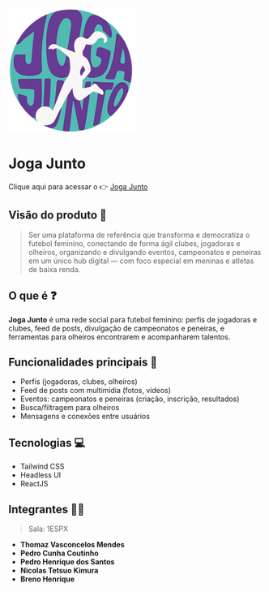 <img src="./public/imgs/logo-jogajunto.png" width="250px">

# Joga Junto

Clique aqui para acessar o 👉 [Joga Junto](https://www.jogajunto.com)  

## Visão do produto 👀
> Ser uma plataforma de referência que transforma e democratiza o futebol feminino, conectando de forma ágil clubes, jogadoras e olheiros, organizando e divulgando eventos, campeonatos e peneiras em um único hub digital — com foco especial em meninas e atletas de baixa renda.

## O que é ❓
**Joga Junto** é uma rede social para futebol feminino: perfis de jogadoras e clubes, feed de posts, divulgação de campeonatos e peneiras, e ferramentas para olheiros encontrarem e acompanharem talentos.

## Funcionalidades principais 🔨
- Perfis (jogadoras, clubes, olheiros)  
- Feed de posts com multimídia (fotos, vídeos)  
- Eventos: campeonatos e peneiras (criação, inscrição, resultados)  
- Busca/filtragem para olheiros  
- Mensagens e conexões entre usuários

## Tecnologias 💻
- Tailwind CSS  
- Headless UI  
- ReactJS

## Integrantes 👨‍💻
> Sala: 1ESPX
- **Thomaz Vasconcelos Mendes** 
- **Pedro Cunha Coutinho**  
- **Pedro Henrique dos Santos**
- **Nicolas Tetsuo Kimura**
- **Breno Henrique** 
